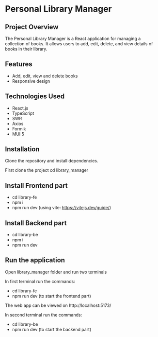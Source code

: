 # Personal Library Manager

## Project Overview
The Personal Library Manager is a React application for managing a collection of books. It allows users to add, edit, delete, and view details of books in their library.

## Features
- Add, edit, view and delete books
- Responsive design

## Technologies Used
- React.js
- TypeScript
- SWR
- Axios
- Formik
- MUI 5

## Installation
Clone the repository and install dependencies.

First clone the project 
cd library_manager

## Install Frontend part
- cd library-fe
- npm i
- npm run dev (using vite: https://vitejs.dev/guide/)

## Install Backend part
- cd library-be
- npm i
- npm run dev 

## Run the application
Open library_manager folder and run two terminals

In first terminal run the commands:
- cd library-fe
- npm run dev (to start the frontend part)

The web app can be viewed on http://localhost:5173/

In second terminal run the commands:
- cd library-be
- npm run dev (to start the backend part)



